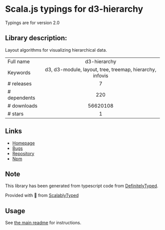 
# Scala.js typings for d3-hierarchy

Typings are for version 2.0

## Library description:
Layout algorithms for visualizing hierarchical data.

|                    |                 |
| ------------------ | :-------------: |
| Full name          | d3-hierarchy |
| Keywords           | d3, d3-module, layout, tree, treemap, hierarchy, infovis |
| # releases         | 7 |
| # dependents       | 220 |
| # downloads        | 56620108 |
| # stars            | 1 |

## Links
- [Homepage](https://d3js.org/d3-hierarchy/)
- [Bugs](https://github.com/d3/d3-hierarchy/issues)
- [Repository](https://github.com/d3/d3-hierarchy)
- [Npm](https://www.npmjs.com/package/d3-hierarchy)
    


## Note
This library has been generated from typescript code from [DefinitelyTyped](https://definitelytyped.org).

Provided with :purple_heart: from [ScalablyTyped](https://github.com/oyvindberg/ScalablyTyped)

## Usage
See [the main readme](../../readme.md) for instructions.


